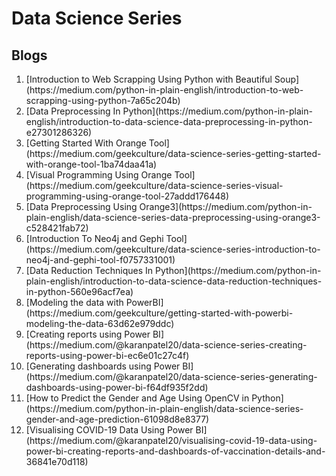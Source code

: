# Data Science Series 
## Blogs
<ol>
  <li> [Introduction to Web Scrapping Using Python with Beautiful Soup] (https://medium.com/python-in-plain-english/introduction-to-web-scrapping-using-python-7a65c204b)</li>
  <li>[Data Preprocessing In Python](https://medium.com/python-in-plain-english/introduction-to-data-science-data-preprocessing-in-python-e27301286326)</li>
  <li>[Getting Started With Orange Tool](https://medium.com/geekculture/data-science-series-getting-started-with-orange-tool-1ba74daa41a)</li>
  <li>[Visual Programming Using Orange Tool](https://medium.com/geekculture/data-science-series-visual-programming-using-orange-tool-27addd176448)</li>
  <li>[Data Preprocessing Using Orange3](https://medium.com/python-in-plain-english/data-science-series-data-preprocessing-using-orange3-c528421fab72)</li>
  <li>[Introduction To Neo4j and Gephi Tool](https://medium.com/geekculture/data-science-series-introduction-to-neo4j-and-gephi-tool-f0757331001)</li>
  <li>[Data Reduction Techniques In Python](https://medium.com/python-in-plain-english/introduction-to-data-science-data-reduction-techniques-in-python-560e96acf7ea)</li>
  <li>[Modeling the data with PowerBI](https://medium.com/geekculture/getting-started-with-powerbi-modeling-the-data-63d62e979ddc)</li>
  <li>[Creating reports using Power BI](https://medium.com/@karanpatel20/data-science-series-creating-reports-using-power-bi-ec6e01c27c4f)</li>
  <li>[Generating dashboards using Power BI](https://medium.com/@karanpatel20/data-science-series-generating-dashboards-using-power-bi-f64df935f2dd)</li>
  <li>[How to Predict the Gender and Age Using OpenCV in Python](https://medium.com/python-in-plain-english/data-science-series-gender-and-age-prediction-61098d8e8377)</li>
  <li>[Visualising COVID-19 Data Using Power BI](https://medium.com/@karanpatel20/visualising-covid-19-data-using-power-bi-creating-reports-and-dashboards-of-vaccination-details-and-36841e70d118)</li>
</ol>

